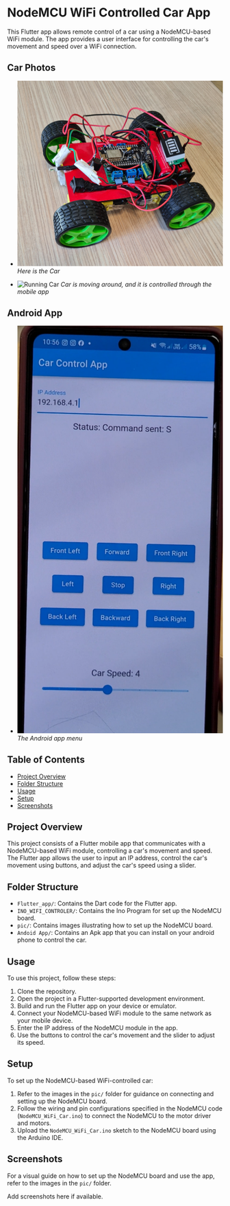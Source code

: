 # NodeMCU WiFi Controlled Car App

This Flutter app allows remote control of a car using a NodeMCU-based WiFi module. The app provides a user interface for controlling the car's movement and speed over a WiFi connection.


## Car Photos

- ![Car Photo](Pic/car-photo.jpg)
  *Here is the Car*

- ![Running Car](Pic/car-running.gif)
  *Car is moving around, and it is controlled through the mobile app*

## Android App

- ![Android App Menu](Pic/android-app.png)
  *The Android app menu*



## Table of Contents
- [Project Overview](#project-overview)
- [Folder Structure](#folder-structure)
- [Usage](#usage)
- [Setup](#setup)
- [Screenshots](#screenshots)

## Project Overview

This project consists of a Flutter mobile app that communicates with a NodeMCU-based WiFi module, controlling a car's movement and speed. The Flutter app allows the user to input an IP address, control the car's movement using buttons, and adjust the car's speed using a slider.

## Folder Structure

- `Flutter_app/`: Contains the Dart code for the Flutter app.
- `INO_WIFI_CONTROLER/`: Contains the Ino Program for set up the NodeMCU board.
- `pic/`: Contains images illustrating how to set up the NodeMCU board.
- `Andoid App/`: Contains an Apk app that you can install on your android phone to control the car. 

## Usage

To use this project, follow these steps:

1. Clone the repository.
2. Open the project in a Flutter-supported development environment.
3. Build and run the Flutter app on your device or emulator.
4. Connect your NodeMCU-based WiFi module to the same network as your mobile device.
5. Enter the IP address of the NodeMCU module in the app.
6. Use the buttons to control the car's movement and the slider to adjust its speed.

## Setup

To set up the NodeMCU-based WiFi-controlled car:

1. Refer to the images in the `pic/` folder for guidance on connecting and setting up the NodeMCU board.
2. Follow the wiring and pin configurations specified in the NodeMCU code (`NodeMCU_WiFi_Car.ino`) to connect the NodeMCU to the motor driver and motors.
3. Upload the `NodeMCU_WiFi_Car.ino` sketch to the NodeMCU board using the Arduino IDE.

## Screenshots

For a visual guide on how to set up the NodeMCU board and use the app, refer to the images in the `pic/` folder.

Add screenshots here if available.

